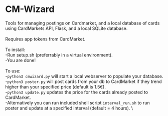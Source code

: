 # CM-Wizard
Tools for managing postings on Cardmarket, and a local database of cards using CardMarkets API, Flask, and a local SQLite database. \
\
Requires app tokens from CardMarket.\
\
To install:\
-Run setup.sh (preferrably in a virtual environment). \
-You are done! \
\
To use:\
-```python3 cmwizard.py``` will start a local webserver to populate your database.\
-```python3 poster.py``` will post cards from your db to CardMarket if they trend higher than your specified price (default is 1.5€).\
-```python3 update.py``` updates the price for the cards already posted to CardMarket. \
-Alternatively you can run included shell script ```interval_run.sh``` to run poster and update at a specified interval (default = 4 hours). \
